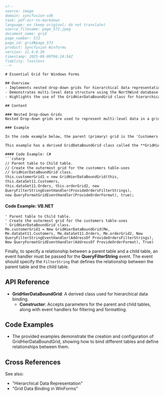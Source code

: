 ```html
<!--
source: image
domain: syncfusion-sdk
task: pdf-ocr-to-markdown
language: en (keep original; do not translate)
source_filename: page_572.jpeg
document_name: grid
page_number: 572
page_id: grid#page_572
product: Syncfusion Winforms
version: 11.4.0.26
timestamp: 2025-08-09T06:24:54Z
fidelity: lossless
-->

# Essential Grid for Windows Forms

## Overview
- Implements nested drop-down grids for hierarchical data representation.
- Demonstrates multi-level data structure using the NorthWind database tables (Customers, Orders, and Order_Details).
- Highlights the use of the GridHierDataBoundGrid class for hierarchical data binding.

## Content

### Nested Drop-down Grids
Nested Drop-down grids are used to represent multi-level data in a grid. For example, if a bank wants to load all the accounts of an enrolled user in a grid control for a financial project, and some of the accounts have subaccounts with options to be selected under each subaccount, which need to be loaded/ shown as a subelement to that account, Nested Drop-down grids can be used to represent the data. The data can be distributed in parent (primary) grid, child grid, and so on. Grid Data Bound Grid control can display hierarchical data using Nested Drop-down grids.

### Example

In the code example below, the parent (primary) grid is the 'Customers' table from the NorthWind database. On clicking a row of this table, the 'Orders' table will be displayed in a new grid providing details on orders placed by the customers. On clicking any of the rows in Orders table, another grid named 'Order_Details' table is displayed providing details on the order details of the selected row in the Orders table.

This example has a derived GridDataBoundGrid class called the **GridHierDataBoundGrid** used for all the grids to be displayed. In the constructor for this class, the tables for parent and child are to be passed.

#### Code Example: C#
```csharp
// Parent table to Child table.
// Create the outermost grid for the customers table-uses
// GridHierDataBoundGrid class.
this.customerGrid1 = new GridHierDataBoundGrid(this,
this.dataSet11.Customers,
this.dataSet11.Orders, this.orderGrid2, new
QueryFilterStringEventHandler(ProvideOrdersFilterStrings),
new QueryFormatGridEventHandler(ProvideOrderFormat), true);
```

#### Code Example: VB.NET
```vbnet
' Parent table to Child table.
' Create the outermost grid for the customers table-uses
' GridHierDataBoundGrid class.
Me.customerGrid1 = New GridHierDataBoundGrid(Me,
Me.dataSet11.Customers, Me.dataSet11.Orders, Me.orderGrid2, New
QueryFilterStringEventHandler(AddressOf ProvideOrdersFilterStrings),
New QueryFormatGridEventHandler(AddressOf ProvideOrderFormat), True)
```

Finally, to specify a relationship between a parent table and a child table, an event handler must be passed for the **QueryFilterString** event. The event should specify the `FilterString` that defines the relationship between the parent table and the child table.

## API Reference
- **GridHierDataBoundGrid**: A derived class used for hierarchical data binding.
  - **Constructor**: Accepts parameters for the parent and child tables, along with event handlers for filtering and formatting.

## Code Examples
- The provided examples demonstrate the creation and configuration of GridHierDataBoundGrid, showing how to bind different tables and define relationships between them.

## Cross References
See also:  
- "Hierarchical Data Representation"
- "Grid Data Binding in WinForms"

<!-- tags: [syncfusion, windows forms, grid, hierarchical data, nested drop-down grids] keywords: [GridHierDataBoundGrid, NorthWind database, Customers, Orders, Order_Details, QueryFilterString, hierarchical data binding, multi-level data structure] -->
```
